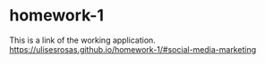 # homework-1 
This is a link of the working application.
https://ulisesrosas.github.io/homework-1/#social-media-marketing 
